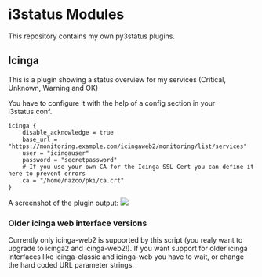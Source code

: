 # i3status Modules
This repository contains my own py3status plugins.

## Icinga
This is a plugin showing a status overview for my services (Critical, Unknown, Warning and OK)

You have to configure it with the help of a config section in your i3status.conf.
```
icinga {
    disable_acknowledge = true
    base_url = "https://monitoring.example.com/icingaweb2/monitoring/list/services"
    user = "icingauser"
    password = "secretpassword"
	# If you use your own CA for the Icinga SSL Cert you can define it here to prevent errors
    ca = "/home/nazco/pki/ca.crt"
}
```
A screenshot of the plugin output:
![](http://files.benoswald.de/Screenshot2016-01-12_13-31-49.png)

### Older icinga web interface versions
Currently only icinga-web2 is supported by this script (you realy want to upgrade to icinga2 and icinga-web2!).
If you want support for older icinga interfaces like icinga-classic and icinga-web you have to wait, or change the hard coded
URL parameter strings.
